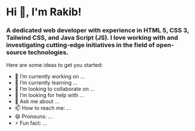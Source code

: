 # Hi 👋, I'm Rakib!

<h3 style="text-color:red">A dedicated web developer with experience in HTML 5, CSS 3, Tailwind CSS, and Java Script (JS). I love working with and investigating cutting-edge initiatives in the field of open-source technologies.</h3>

Here are some ideas to get you started:

- 🔭 I’m currently working on ...
- 🌱 I’m currently learning ...
- 👯 I’m looking to collaborate on ...
- 🤔 I’m looking for help with ...
- 💬 Ask me about ...
- 📫 How to reach me: ...
- 😄 Pronouns: ...
- ⚡ Fun fact: ...
